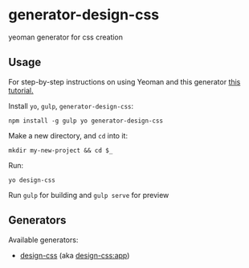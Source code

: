 # generator-design-css
yeoman generator for css creation

## Usage

For step-by-step instructions on using Yeoman and this generator [this tutorial.](http://yeoman.io/codelab/)

Install `yo`, `gulp`, `generator-design-css`:
```
npm install -g gulp yo generator-design-css
```

Make a new directory, and `cd` into it:
```
mkdir my-new-project && cd $_
```

Run:
```
yo design-css
```

Run `gulp` for building and `gulp serve` for preview


## Generators

Available generators:

* [design-css](#app) (aka [design-css:app](#app))
